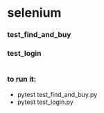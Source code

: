 # selenium

### test_find_and_buy
### test_login
#
### to run it: 
* pytest test_find_and_buy.py
* pytest test_login.py
